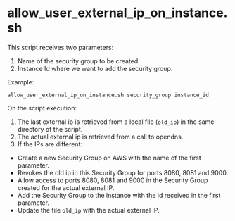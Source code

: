 # allow_user_external_ip_on_instance.sh

This script receives two parameters:

1. Name of the security group to be created.
2. Instance Id where we want to add the security group.

Example:

`allow_user_external_ip_on_instance.sh security_group instance_id`

On the script execution:

1. The last external ip is retrieved from a local file (`old_ip`) in the same directory of the script.
1. The actual external ip is retrieved from a call to opendns.
1. If the IPs are different:
  - Create a new Security Group on AWS with the name of the first parameter.
  - Revokes the old ip in this Security Group for ports 8080, 8081 and 9000.
  - Allow access to ports 8080, 8081 and 9000 in the Security Group created for the actual external IP.
  - Add the Security Group to the instance with the id received in the first parameter.
  - Update the file `old_ip` with the actual external IP.
